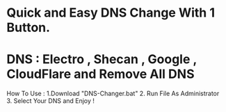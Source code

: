 # Quick and Easy DNS Change With 1 Button.
# DNS : Electro , Shecan , Google , CloudFlare and Remove All DNS
How To Use :
1.Download "DNS-Changer.bat"
2. Run File As Administrator
3. Select Your DNS and Enjoy !

